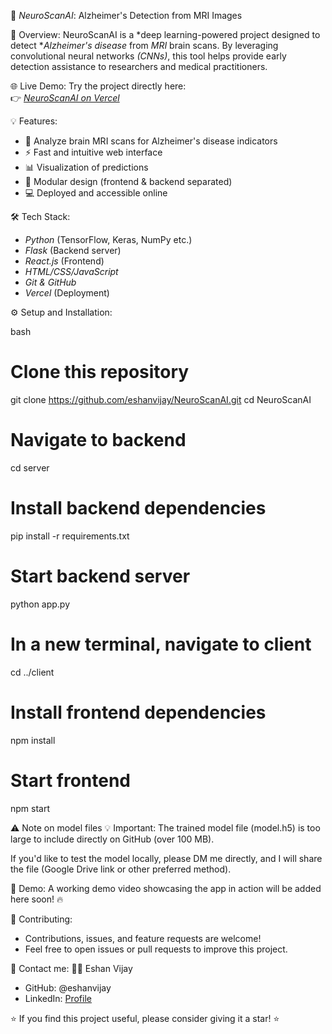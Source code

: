 🧠 *NeuroScanAI*: Alzheimer's Detection from MRI Images

🚀 Overview:
NeuroScanAI is a *deep learning-powered project designed to detect **Alzheimer's disease* from *MRI* brain scans. By leveraging convolutional neural networks *(CNNs)*, this tool helps provide early detection assistance to researchers and medical practitioners.

🌐 Live Demo:
Try the project directly here:  
👉 *[NeuroScanAI on Vercel](http://neuroscanai-theta.vercel.app)*

💡 Features:

- 🏥 Analyze brain MRI scans for Alzheimer's disease indicators
- ⚡ Fast and intuitive web interface
- 📊 Visualization of predictions
- 🧬 Modular design (frontend & backend separated)
- 💻 Deployed and accessible online

🛠 Tech Stack:

- *Python* (TensorFlow, Keras, NumPy etc.)
- *Flask* (Backend server)
- *React.js* (Frontend)
- *HTML/CSS/JavaScript*
- *Git & GitHub*
- *Vercel* (Deployment)

⚙ Setup and Installation:

 bash 
# Clone this repository
git clone https://github.com/eshanvijay/NeuroScanAI.git
cd NeuroScanAI

# Navigate to backend
cd server

# Install backend dependencies
pip install -r requirements.txt

# Start backend server
python app.py

# In a new terminal, navigate to client
cd ../client

# Install frontend dependencies
npm install

# Start frontend
npm start

⚠ Note on model files
💡 Important:
The trained model file (model.h5) is too large to include directly on GitHub (over 100 MB).

If you'd like to test the model locally, please DM me directly, and I will share the file (Google Drive link or other preferred method).
 

🎥 Demo:
A working demo video showcasing the app in action will be added here soon! 🔥

🤝 Contributing:
- Contributions, issues, and feature requests are welcome!
- Feel free to open issues or pull requests to improve this project.

💬 Contact me:
👨‍💻 Eshan Vijay
- GitHub: @eshanvijay
- LinkedIn: [Profile](www.linkedin.com/in/siddhant-patil-9868aa220)

⭐ If you find this project useful, please consider giving it a star! ⭐
